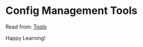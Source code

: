 # Config Management Tools

Read from: [Tools](https://argo-cd.readthedocs.io/en/latest/user-guide/application_sources/)


Happy Learning!